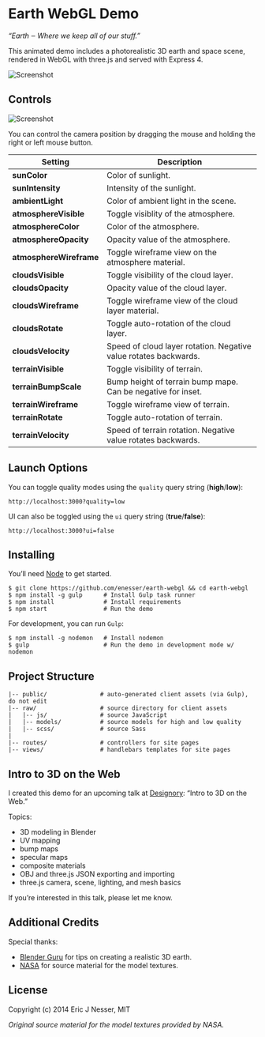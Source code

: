 Earth WebGL Demo
==========

*“Earth ‒ Where we keep all of our stuff.”*

This animated demo includes a photorealistic 3D earth and space scene, rendered in WebGL with three.js and served with Express 4.

![Screenshot](https://cloud.githubusercontent.com/assets/5659221/12347858/acb832ee-bb27-11e5-9cb4-eba3108fd405.png)

## Controls

![Screenshot](https://cloud.githubusercontent.com/assets/5659221/12347832/4ad257d0-bb27-11e5-93b1-fcc9bfba6fd6.png)

You can control the camera position by dragging the mouse and holding the right or left mouse button.

Setting                 | Description
------------------------| ----------------------------
**sunColor**            | Color of sunlight.
**sunIntensity**        | Intensity of the sunlight.
**ambientLight**        | Color of ambient light in the scene.
**atmosphereVisible**   | Toggle visiblity of the atmosphere.
**atmosphereColor**     | Color of the atmosphere.
**atmosphereOpacity**   | Opacity value of the atmosphere.
**atmosphereWireframe** | Toggle wireframe view on the atmosphere material.
**cloudsVisible**       | Toggle visibility of the cloud layer.
**cloudsOpacity**       | Opacity value of the cloud layer.
**cloudsWireframe**     | Toggle wireframe view of the cloud layer material.
**cloudsRotate**        | Toggle auto-rotation of the cloud layer.
**cloudsVelocity**      | Speed of cloud layer rotation. Negative value rotates backwards.
**terrainVisible**      | Toggle visibility of terrain.
**terrainBumpScale**    | Bump height of terrain bump mape. Can be negative for inset.
**terrainWireframe**    | Toggle wireframe view of terrain.
**terrainRotate**       | Toggle auto-rotation of terrain.
**terrainVelocity**     | Speed of terrain rotation. Negative value rotates backwards.

## Launch Options

You can toggle quality modes using the ``quality`` query string (**high**/**low**):
```
http://localhost:3000?quality=low
```

UI can also be toggled using the ``ui`` query string (**true**/**false**):
```
http://localhost:3000?ui=false
```

## Installing

You’ll need [Node](https://nodejs.org/en/download/package-manager/) to get started.

```shell
$ git clone https://github.com/enesser/earth-webgl && cd earth-webgl
$ npm install -g gulp      # Install Gulp task runner
$ npm install              # Install requirements
$ npm start                # Run the demo
```

For development, you can run ``Gulp``:

```shell
$ npm install -g nodemon   # Install nodemon
$ gulp                     # Run the demo in development mode w/ nodemon
```

## Project Structure

```
|-- public/               # auto-generated client assets (via Gulp), do not edit
|-- raw/                  # source directory for client assets
|   |-- js/               # source JavaScript
|   |-- models/           # source models for high and low quality
|   |-- scss/             # source Sass
|
|-- routes/               # controllers for site pages
|-- views/                # handlebars templates for site pages
```

## Intro to 3D on the Web

I created this demo for an upcoming talk at [Designory](https://www.designory.com/): “Intro to 3D on the Web.”

Topics:

* 3D modeling in Blender
* UV mapping
* bump maps
* specular maps
* composite materials
* OBJ and three.js JSON exporting and importing
* three.js camera, scene, lighting, and mesh basics

If you’re interested in this talk, please let me know.

## Additional Credits

Special thanks:
* [Blender Guru](https://www.youtube.com/user/AndrewPPrice) for tips on creating a realistic 3D earth.
* [NASA](http://visibleearth.nasa.gov/view_cat.php?categoryID=0) for source material for the model textures.

## License
Copyright (c) 2014 Eric J Nesser, MIT

*Original source material for the model textures provided by NASA.*